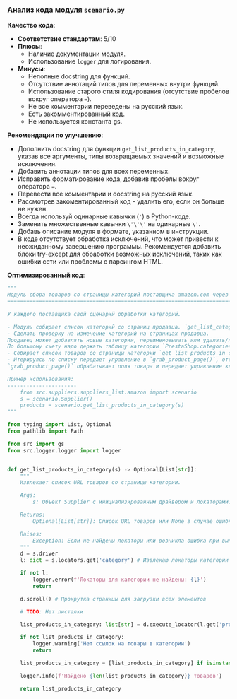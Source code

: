 ### **Анализ кода модуля `scenario.py`**

**Качество кода**:
- **Соответствие стандартам**: 5/10
- **Плюсы**:
    - Наличие документации модуля.
    - Использование `logger` для логирования.
- **Минусы**:
    - Неполные docstring для функций.
    - Отсутствие аннотаций типов для переменных внутри функций.
    - Использование старого стиля кодирования (отсутствие пробелов вокруг оператора `=`).
    - Не все комментарии переведены на русский язык.
    - Есть закомментированный код.
    - Не используется константа gs.

**Рекомендации по улучшению**:
- Дополнить docstring для функции `get_list_products_in_category`, указав все аргументы, типы возвращаемых значений и возможные исключения.
- Добавить аннотации типов для всех переменных.
- Исправить форматирование кода, добавив пробелы вокруг оператора `=`.
- Перевести все комментарии и docstring на русский язык.
- Рассмотрев закоментированный код - удалить его, если он больше не нужен.
- Всегда используй одинарные кавычки (`'`) в Python-коде.
- Заменить множественные кавычки `\'\'\'` на одинарные `\'`.
- Добавь описание модуля в формате, указанном в инструкции.
- В коде отсутствует обработка исключений, что может привести к неожиданному завершению программы. Рекомендуется добавить блоки try-except для обработки возможных исключений, таких как ошибки сети или проблемы с парсингом HTML.

**Оптимизированный код**:

```python
"""
Модуль сбора товаров со страницы категорий поставщика amazon.com через вебдрайвер
============================================================================================

У каждого поставщика свой сценарий обработки категорий.

- Модуль собирает список категорий со страниц продавца. `get_list_categories_from_site()`.
- Сделать проверку на изменение категорий на страницах продавца.
Продавец может добавлять новые категории, переименовывать или удалять/прятать уже существующие.
По большому счету надо держать таблицу категории `PrestaShop.categories <-> amazon.shop.categoies`
- Собирает список товаров со страницы категории `get_list_products_in_category()`
- Итерируясь по списку передает управление в `grab_product_page()`, отсылая функции текущий url страницы
`grab_product_page()` обрабатывает поля товара и передает управление классу `Product`

Пример использования:
----------------------
    from src.suppliers.suppliers_list.amazon import scenario
    s = scenario.Supplier()
    products = scenario.get_list_products_in_category(s)
"""

from typing import List, Optional
from pathlib import Path

from src import gs
from src.logger.logger import logger


def get_list_products_in_category(s) -> Optional[List[str]]:
    """
    Извлекает список URL товаров со страницы категории.

    Args:
        s: Объект Supplier с инициализированным драйвером и локаторами.

    Returns:
        Optional[List[str]]: Список URL товаров или None в случае ошибки.

    Raises:
        Exception: Если не найдены локаторы или возникла ошибка при выполнении локатора.
    """
    d = s.driver
    l: dict = s.locators.get('category') # Извлекаю локаторы категории из объекта поставщика

    if not l:
        logger.error(f'Локаторы для категории не найдены: {l}')
        return

    d.scroll() # Прокрутка страницы для загрузки всех элементов

    # TODO: Нет листалки

    list_products_in_category: list[str] = d.execute_locator(l.get('product_links')) # Получаю ссылки на товары

    if not list_products_in_category:
        logger.warning('Нет ссылок на товары в категории')
        return

    list_products_in_category = [list_products_in_category] if isinstance(list_products_in_category, str) else list_products_in_category

    logger.info(f'Найдено {len(list_products_in_category)} товаров')

    return list_products_in_category